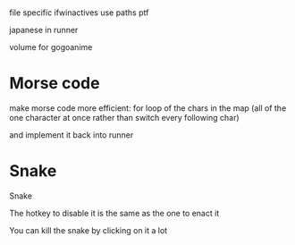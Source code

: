 ﻿# 

file specific ifwinactives use paths ptf

japanese in runner

volume for gogoanime

# Morse code

make morse code more efficient: for loop of the chars in the map (all of the one character at once rather than switch every following char) 

and implement it back into runner

# Snake

Snake

The hotkey to disable it is the same as the one to enact it

You can kill the snake by clicking on it a lot